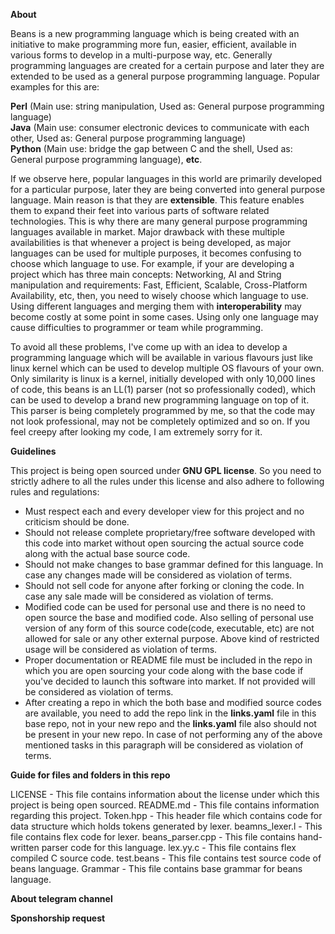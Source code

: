 **About**

Beans is a new programming language which is being created with an initiative to make programming more fun, easier, efficient, available in various forms to develop in a multi-purpose way, etc. Generally programming languages are created for a certain purpose and later they are extended to be used as a general purpose programming language. Popular examples for this are:

**Perl** (Main use: string manipulation, Used as: General purpose programming language)<br>
**Java** (Main use: consumer electronic devices to communicate with each other, Used as: General purpose programming language)<br>
**Python** (Main use: bridge the gap between C and the shell, Used as: General purpose programming language), **etc**.

If we observe here, popular languages in this world are primarily developed for a particular purpose, later they are being converted into general purpose language. Main reason is that they are **extensible**. This feature enables them to expand their feet into various parts of software related technologies. This is why there are many general purpose programming languages available in market. Major drawback with these multiple availabilities is that whenever a project is being developed, as major languages can be used for multiple purposes, it becomes confusing to choose which language to use. For example, if your are developing a project which has three main concepts: Networking, AI and String manipulation and requirements: Fast, Efficient, Scalable, Cross-Platform Availability, etc, then, you need to wisely choose which language to use. Using different languages and merging them with **interoperability** may become costly at some point in some cases. Using only one language may cause difficulties to programmer or team while programming.

To avoid all these problems, I've come up with an idea to develop a programming language which will be available in various flavours just like linux kernel which can be used to develop multiple OS flavours of your own. Only similarity is linux is a kernel, initially developed with only 10,000 lines of code, this beans is an LL(1) parser (not so professionally coded), which can be used to develop a brand new programming language on top of it. This parser is being completely programmed by me, so that the code may not look professional, may not be completely optimized and so on. If you feel creepy after looking my code, I am extremely sorry for it.

**Guidelines**

This project is being open sourced under **GNU GPL license**. So you need to strictly adhere to all the rules under this license and also adhere to following rules and regulations:<br>
  
  - Must respect each and every developer view for this project and no criticism should be done.
  - Should not release complete proprietary/free software developed with this code into market without open sourcing the actual source code along with the actual base source code.
  - Should not make changes to base grammar defined for this language. In case any changes made will be considered as violation of terms.
  - Should not sell code for anyone after forking or cloning the code. In case any sale made will be considered as violation of terms.
  - Modified code can be used for personal use and there is no need to open source the base and modified code. Also selling of personal use version of any form of this source code(code, executable, etc) are not allowed for sale or any other external purpose. Above kind of restricted usage will be considered as violation of terms.
  - Proper documentation or README file must be included in the repo in which you are open sourcing your code along with the base code if you've decided to launch this software into market. If not provided will be considered as violation of terms.
  - After creating a repo in which the both base and modified source codes are available, you need to add the repo link in the **links.yaml** file in this base repo, not in your new repo and the **links.yaml** file also should not be present in your new repo. In case of not performing any of the above mentioned tasks in this paragraph will be considered as violation of terms.

**Guide for files and folders in this repo**

LICENSE - This file contains information about the license under which this project is being open sourced.
README.md - This file contains information regarding this project.
Token.hpp - This header file which contains code for data structure which holds tokens generated by lexer.
beamns_lexer.l - This file contains flex code for lexer.
beans_parser.cpp - This file contains hand-written parser code for this language.
lex.yy.c - This file contains flex compiled C source code.
test.beans - This file contains test source code of beans language.
Grammar - This file contains base grammar for beans language.

**About telegram channel**

**Sponshorship request**
